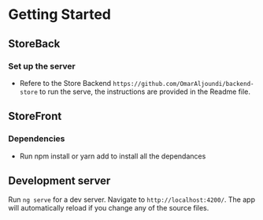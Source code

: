 # Getting Started

## StoreBack

### Set up the server

- Refere to the Store Backend `https://github.com/OmarAljoundi/backend-store` to run the serve, the instructions are provided in the Readme file.

## StoreFront

### Dependencies

- Run npm install or yarn add to install all the dependances

## Development server

Run `ng serve` for a dev server. Navigate to `http://localhost:4200/`. The app will automatically reload if you change any of the source files.
